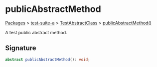 # publicAbstractMethod

[Packages](/) > [test-suite-a](/test-suite-a/) > [TestAbstractClass](/test-suite-a/testabstractclass-class/) > [publicAbstractMethod()](/test-suite-a/testabstractclass-class/publicabstractmethod-method)

A test public abstract method.

<a id="publicabstractmethod-signature"></a>

## Signature

```typescript
abstract publicAbstractMethod(): void;
```
